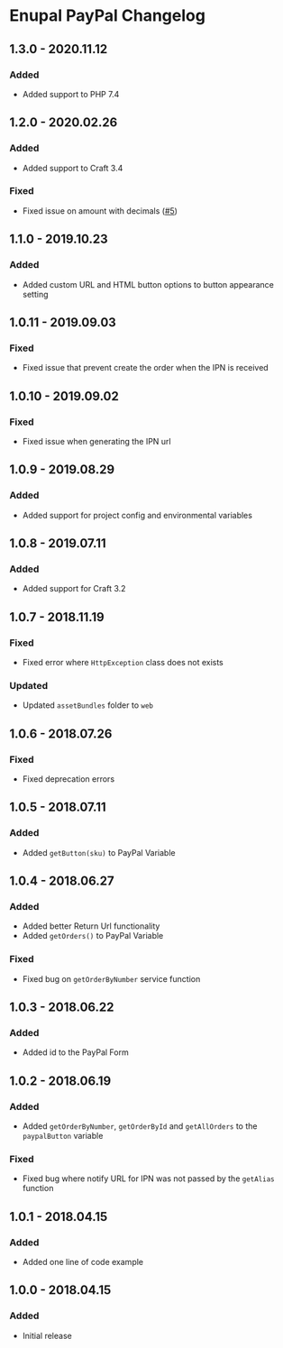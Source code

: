 # Enupal PayPal Changelog

## 1.3.0 - 2020.11.12
### Added
- Added support to PHP 7.4

## 1.2.0 - 2020.02.26
### Added
- Added support to Craft 3.4

### Fixed
- Fixed issue on amount with decimals ([#5])

[#5]: https://github.com/enupal/paypal/issues/5

## 1.1.0 - 2019.10.23
### Added
- Added custom URL and HTML button options to button appearance setting

## 1.0.11 - 2019.09.03
### Fixed
- Fixed issue that prevent create the order when the IPN is received

## 1.0.10 - 2019.09.02
### Fixed
- Fixed issue when generating the IPN url

## 1.0.9 - 2019.08.29
### Added
- Added support for project config and environmental variables

## 1.0.8 - 2019.07.11
### Added
- Added support for Craft 3.2

## 1.0.7 - 2018.11.19
### Fixed
- Fixed error where `HttpException` class does not exists

### Updated
-  Updated `assetBundles` folder to `web`

## 1.0.6 - 2018.07.26
### Fixed
- Fixed deprecation errors

## 1.0.5 - 2018.07.11
### Added
- Added `getButton(sku)` to PayPal Variable

## 1.0.4 - 2018.06.27
### Added
- Added better Return Url functionality
- Added `getOrders()` to PayPal Variable

### Fixed
- Fixed bug on `getOrderByNumber` service function
 
## 1.0.3 - 2018.06.22
### Added
- Added id to the PayPal Form

## 1.0.2 - 2018.06.19
### Added
- Added `getOrderByNumber`, `getOrderById` and `getAllOrders` to the `paypalButton` variable

### Fixed
- Fixed bug where notify URL for IPN was not passed by the `getAlias` function

## 1.0.1 - 2018.04.15
### Added
- Added one line of code example

## 1.0.0 - 2018.04.15
### Added
- Initial release